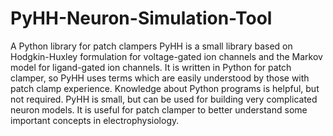 # PyHH-Neuron-Simulation-Tool
A Python library for patch clampers
PyHH is a small library based on Hodgkin-Huxley formulation for voltage-gated ion channels and the Markov model for ligand-gated ion channels. It is written in Python for patch clamper, so PyHH uses terms which are easily understood by those with patch clamp experience. Knowledge about Python programs is helpful, but not required. PyHH is small, but can be used for building very complicated neuron models. It is useful for patch clamper to better understand some important concepts in electrophysiology.
